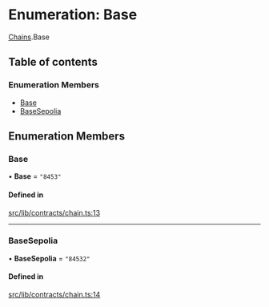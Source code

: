 # Enumeration: Base

[Chains](../modules/Chains.md).Base

## Table of contents

### Enumeration Members

- [Base](Chains.Base.md#base)
- [BaseSepolia](Chains.Base.md#basesepolia)

## Enumeration Members

### Base

• **Base** = ``"8453"``

#### Defined in

[src/lib/contracts/chain.ts:13](https://github.com/zachchan105/tmewc/blob/main/typescript/src/lib/contracts/chain.ts#L13)

___

### BaseSepolia

• **BaseSepolia** = ``"84532"``

#### Defined in

[src/lib/contracts/chain.ts:14](https://github.com/zachchan105/tmewc/blob/main/typescript/src/lib/contracts/chain.ts#L14)
